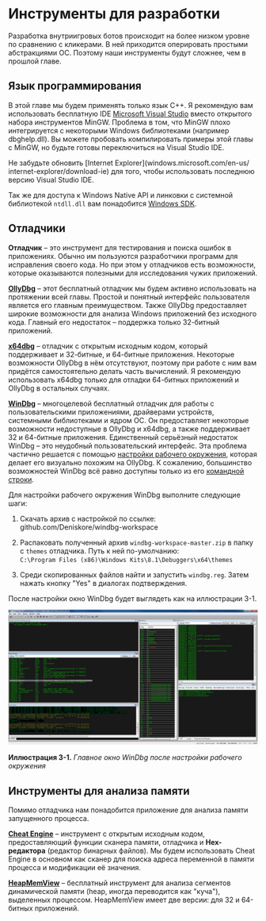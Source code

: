 # Инструменты для разработки

Разработка внутриигровых ботов происходит на более низком уровне по сравнению с кликерами. В ней приходится оперировать простыми абстракциями ОС. Поэтому наши инструменты будут сложнее, чем в прошлой главе.

## Язык программирования

В этой главе мы будем применять только язык C++. Я рекомендую вам использовать бесплатную IDE [Microsoft Visual Studio](www.visualstudio.com/vs/express) вместо открытого набора инструментов MinGW. Проблема в том, что MinGW плохо интегрируется с некоторыми Windows библиотеками (например dbghelp.dll). Вы можете пробовать компилировать примеры этой главы с MinGW, но будьте готовы переключиться на Visual Studio IDE.

Не забудьте обновить [Internet Explorer](windows.microsoft.com/en-us/
internet-explorer/download-ie) для того, чтобы использовать последнюю версию Visual Studio IDE.

Так же для доступа к Windows Native API и линковки с системной библиотекой `ntdll.dll` вам понадобится [Windows SDK](msdn.microsoft.com/en-us/library/ms717358%28v=vs.110%29.aspx).

## Отладчики

**Отладчик** – это инструмент для тестирования и поиска ошибок в приложениях. Обычно им пользуются разработчики программ для исправления своего кода. Но при этом у отладчиков есть возможности, которые оказываются полезными для исследования чужих приложений.

[**OllyDbg**](www.ollydbg.de) – этот бесплатный отладчик мы будем активно использовать на протяжении всей главы. Простой и понятный интерфейс пользователя является его главным преимуществом. Также OllyDbg предоставляет широкие возможности для анализа Windows приложений без исходного кода. Главный его недостаток – поддержка только 32-битный приложений.

[**x64dbg**](x64dbg.com) – отладчик с открытым исходным кодом, который поддерживает и 32-битные, и 64-битные приложения. Некоторые возможности OllyDbg в нём отсутствуют, поэтому при работе с ним вам придётся самостоятельно делать часть вычислений. Я рекомендую использовать x64dbg только для отладки 64-битных приложений и OllyDbg в остальных случаях.

[**WinDbg**](docs.microsoft.com/en-us/windows-hardware/drivers/download-the-wdk) – многоцелевой бесплатный отладчик для работы с пользовательскими приложениями, драйверами устройств, системными библиотеками и ядром ОС. Он предоставляет некоторые возможности недоступные в OllyDbg и x64dbg, а также поддерживает 32 и 64-битные приложения. Единственный серьёзный недостаток WinDbg – это неудобный пользовательский интерфейс. Эта проблема частично решается с помощью [настройки рабочего окружения](github.com/Deniskore/windbg-workspace), которая делает его визуально похожим на OllyDbg. К сожалению, большинство возможностей WinDbg всё равно доступны только из его [командной строки](www.windbg.info/doc/1-common-cmds.html).

Для настройки рабочего окружения WinDbg выполните следующие шаги:

1. Скачать архив с настройкой по ссылке:<br/>
github.com/Deniskore/windbg-workspace

2. Распаковать полученный архив `windbg-workspace-master.zip` в папку с `themes` отладчика. Путь к ней по-умолчанию:<br/>
`C:\Program Files (x86)\Windows Kits\8.1\Debuggers\x64\themes`

3. Среди скопированных файлов найти и запустить `windbg.reg`. Затем нажать кнопку "Yes" в диалогах подтверждения.

После настройки окно WinDbg будет выглядеть как на иллюстрации 3-1.

![Настройка WinDbg](windbg-theme.png)

**Иллюстрация 3-1.** *Главное окно WinDbg после настройки рабочего окружения*

## Инструменты для анализа памяти

Помимо отладчика нам понадобится приложение для анализа памяти запущенного процесса.

[**Cheat Engine**](www.cheatengine.org) – инструмент с открытым исходным кодом, предоставляющий функции сканера памяти, отладчика и **Hex-редактора** (редактор бинарных файлов). Мы будем использовать Cheat Engine в основном как сканер для поиска адреса переменной в памяти процесса и модификации её значения.

[**HeapMemView**](www.nirsoft.net/utils/heap_memory_view.html) – бесплатный инструмент для анализа сегментов динамической памяти (heap, иногда переводится как "куча"), выделенных процессом. HeapMemView имеет две версии: для 32 и 64-битных приложений.
